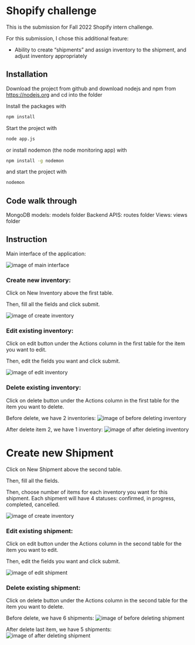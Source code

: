 # Shopify challenge

This is the submission for Fall 2022 Shopify intern challenge.

For this submission, I chose this additional feature:

-   Ability to create “shipments” and assign inventory to the shipment, and adjust inventory appropriately

## Installation
Download the project from github and download nodejs and npm from https://nodejs.org
and cd into the folder

Install the packages with
``` bash
npm install
```
Start the project with
``` bash
node app.js
```
or install nodemon (the node monitoring app) with
``` bash
npm install -g nodemon
```
and start the project with
``` bash
nodemon
```

## Code walk through

MongoDB models: models folder
Backend APIS: routes folder
Views: views folder

## Instruction

Main interface of the application:

![image of main interface](https://user-images.githubusercontent.com/74166827/164124058-839ae9b4-f81b-4b2b-a91b-0edb5bef9551.png)

### Create new inventory:

Click on New Inventory above the first table.

Then, fill all the fields and click submit.

![image of create inventory](https://user-images.githubusercontent.com/74166827/164124845-1c22c1b2-4d09-4d5b-a242-80188e94754d.png)

### Edit existing inventory:

Click on edit button under the Actions column in the first table for the item you want to edit.

Then, edit the fields you want and click submit.

![image of edit inventory](https://user-images.githubusercontent.com/74166827/164124965-ab153ae9-d740-46d3-8e55-4cb49b41a3cc.png)

### Delete existing inventory:

Click on delete button under the Actions column in the first table for the item you want to delete.

Before delete, we have 2 inventories:
![image of before deleting inventory](https://user-images.githubusercontent.com/74166827/164125119-2159dca8-d353-463b-a727-57153f788a3f.png)

After delete item 2, we have 1 inventory:
![image of after deleting inventory](https://user-images.githubusercontent.com/74166827/164125138-9842f4ed-00ea-4b42-be15-66dcfb3636ff.png)

# Create new Shipment

Click on New Shipment above the second table.

Then, fill all the fields.

Then, choose number of items for each inventory you want for this shipment. Each shipment will have 4 statuses: confirmed, in progress, completed, cancelled.

![image of create inventory](https://user-images.githubusercontent.com/74166827/164125618-88341898-cc5e-458c-9348-ebb605b34f17.png)

### Edit existing shipment:

Click on edit button under the Actions column in the second table for the item you want to edit.

Then, edit the fields you want and click submit.

![image of edit shipment](https://user-images.githubusercontent.com/74166827/164125727-3062e96f-6a82-4697-b336-7457e473a9be.png)

### Delete existing shipment:

Click on delete button under the Actions column in the second table for the item you want to delete.

Before delete, we have 6 shipments:
![image of before deleting shipment](https://user-images.githubusercontent.com/74166827/164125906-57957cec-89b4-45da-833b-e1d2cfeacbab.png)

After delete last item, we have 5 shipments:
![image of after deleting shipment](https://user-images.githubusercontent.com/74166827/164125938-00a4e002-32c7-455d-bf61-951a79fe6b16.png)